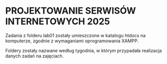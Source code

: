 ﻿# PROJEKTOWANIE SERWISÓW INTERNETOWYCH 2025
Zadania z folderu lab01 zostały umieszczone w katalogu htdocs na komputerze, zgodnie z wymaganiami oprogramowania XAMPP. 

Foldery zostały nazwane według tygodnia, w którym przypadała realizacja danych zadań na zajęciach.

